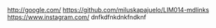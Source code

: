 http://google.com/
https://github.com/miluskapajuelo/LIM014-mdlinks
https://www.instagram.com/
dnfkdfnkdnkfndknf
